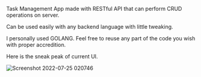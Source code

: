 Task Management App made with RESTful API that can perform CRUD operations on server. 

Can be used easily with any backend language with little tweaking. 


I personally used GOLANG.
Feel free to reuse any part of the code you wish with proper accredition.

Here is the sneak peak of current UI.


![Screenshot 2022-07-25 020746](https://user-images.githubusercontent.com/32594474/180699765-ddc414a2-808c-48cf-9f73-a590af0d2362.jpg)
